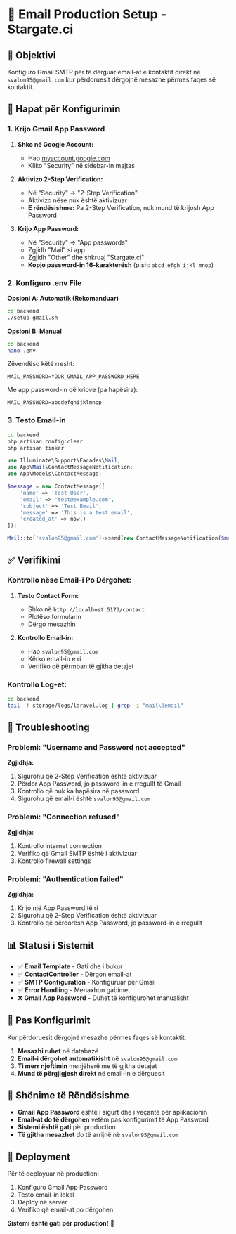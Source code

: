 # 📧 Email Production Setup - Stargate.ci

## 🎯 Objektivi
Konfiguro Gmail SMTP për të dërguar email-at e kontaktit direkt në `svalon95@gmail.com` kur përdoruesit dërgojnë mesazhe përmes faqes së kontaktit.

## 🚀 Hapat për Konfigurimin

### 1. Krijo Gmail App Password

1. **Shko në Google Account:**
   - Hap [myaccount.google.com](https://myaccount.google.com/)
   - Kliko "Security" në sidebar-in majtas

2. **Aktivizo 2-Step Verification:**
   - Në "Security" → "2-Step Verification"
   - Aktivizo nëse nuk është aktivizuar
   - **E rëndësishme:** Pa 2-Step Verification, nuk mund të krijosh App Password

3. **Krijo App Password:**
   - Në "Security" → "App passwords"
   - Zgjidh "Mail" si app
   - Zgjidh "Other" dhe shkruaj "Stargate.ci"
   - **Kopjo password-in 16-karakterësh** (p.sh: `abcd efgh ijkl mnop`)

### 2. Konfiguro .env File

**Opsioni A: Automatik (Rekomanduar)**
```bash
cd backend
./setup-gmail.sh
```

**Opsioni B: Manual**
```bash
cd backend
nano .env
```

Zëvendëso këtë rresht:
```
MAIL_PASSWORD=YOUR_GMAIL_APP_PASSWORD_HERE
```

Me app password-in që kriove (pa hapësira):
```
MAIL_PASSWORD=abcdefghijklmnop
```

### 3. Testo Email-in

```bash
cd backend
php artisan config:clear
php artisan tinker
```

```php
use Illuminate\Support\Facades\Mail;
use App\Mail\ContactMessageNotification;
use App\Models\ContactMessage;

$message = new ContactMessage([
    'name' => 'Test User',
    'email' => 'test@example.com',
    'subject' => 'Test Email',
    'message' => 'This is a test email',
    'created_at' => now()
]);

Mail::to('svalon95@gmail.com')->send(new ContactMessageNotification($message));
```

## ✅ Verifikimi

### Kontrollo nëse Email-i Po Dërgohet:

1. **Testo Contact Form:**
   - Shko në `http://localhost:5173/contact`
   - Plotëso formularin
   - Dërgo mesazhin

2. **Kontrollo Email-in:**
   - Hap `svalon95@gmail.com`
   - Kërko email-in e ri
   - Verifiko që përmban të gjitha detajet

### Kontrollo Log-et:

```bash
cd backend
tail -f storage/logs/laravel.log | grep -i "mail\|email"
```

## 🔧 Troubleshooting

### Problemi: "Username and Password not accepted"

**Zgjidhja:**
1. Sigurohu që 2-Step Verification është aktivizuar
2. Përdor App Password, jo password-in e rregullt të Gmail
3. Kontrollo që nuk ka hapësira në password
4. Sigurohu që email-i është `svalon95@gmail.com`

### Problemi: "Connection refused"

**Zgjidhja:**
1. Kontrollo internet connection
2. Verifiko që Gmail SMTP është i aktivizuar
3. Kontrollo firewall settings

### Problemi: "Authentication failed"

**Zgjidhja:**
1. Krijo një App Password të ri
2. Sigurohu që 2-Step Verification është aktivizuar
3. Kontrollo që përdorësh App Password, jo password-in e rregullt

## 📊 Statusi i Sistemit

- ✅ **Email Template** - Gati dhe i bukur
- ✅ **ContactController** - Dërgon email-at
- ✅ **SMTP Configuration** - Konfiguruar për Gmail
- ✅ **Error Handling** - Menaxhon gabimet
- ❌ **Gmail App Password** - Duhet të konfigurohet manualisht

## 🎉 Pas Konfigurimit

Kur përdoruesit dërgojnë mesazhe përmes faqes së kontaktit:

1. **Mesazhi ruhet** në databazë
2. **Email-i dërgohet automatikisht** në `svalon95@gmail.com`
3. **Ti merr njoftimin** menjëherë me të gjitha detajet
4. **Mund të përgjigjesh direkt** në email-in e dërguesit

## 📝 Shënime të Rëndësishme

- **Gmail App Password** është i sigurt dhe i veçantë për aplikacionin
- **Email-at do të dërgohen** vetëm pas konfigurimit të App Password
- **Sistemi është gati** për production
- **Të gjitha mesazhet** do të arrijnë në `svalon95@gmail.com`

## 🚀 Deployment

Për të deployuar në production:

1. Konfiguro Gmail App Password
2. Testo email-in lokal
3. Deploy në server
4. Verifiko që email-at po dërgohen

**Sistemi është gati për production!** 🎉
